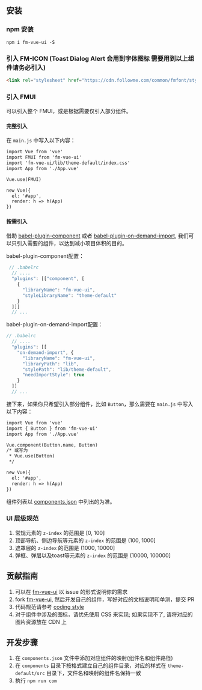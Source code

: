 ## 安装
### npm 安装
```
npm i fm-vue-ui -S
```
### 引入 FM-ICON (Toast Dialog Alert 会用到字体图标 需要用到以上组件请务必引入)
```html
<link rel="stylesheet" href="https://cdn.followme.com/common/fmfont/style.css">
```

### 引入 FMUI
可以引入整个 FMUI，或是根据需要仅引入部分组件。

#### 完整引入

在 `main.js` 中写入以下内容：

```html
import Vue from 'vue'
import FMUI from 'fm-vue-ui'
import 'fm-vue-ui/lib/theme-default/index.css'
import App from './App.vue'

Vue.use(FMUI)

new Vue({
  el: '#app',
  render: h => h(App)
})
```

#### 按需引入
借助 [babel-plugin-component](https://github.com/QingWei-Li/babel-plugin-component) 或者 [babel-plugin-on-demand-import](https://github.com/dwqs/babel-plugin-on-demand-import), 我们可以只引入需要的组件，以达到减小项目体积的目的。



babel-plugin-component配置：

```js
 // .babelrc
  // ....
  "plugins": [["component", [
    {
      "libraryName": "fm-vue-ui",
      "styleLibraryName": "theme-default"
    }
  ]]]
  // ...
```

babel-plugin-on-demand-import配置：

```js
// .babelrc
  // ....
  "plugins": [[
    "on-demand-import", {
      "libraryName": "fm-vue-ui",
      "libraryPath": "lib",
      "stylePath": "lib/theme-default",
      "needImportStyle": true
    }
  ]]
  // ...
```

接下来，如果你只希望引入部分组件，比如 `Button`，那么需要在 `main.js` 中写入以下内容：

```html
import Vue from 'vue'
import { Button } from 'fm-vue-ui'
import App from './App.vue'

Vue.component(Button.name, Button)
/* 或写为
 * Vue.use(Button)
 */

new Vue({
  el: '#app',
  render: h => h(App)
})
```

组件列表以 [components.json](https://github.com/fmfe/fm-vue-ui/blob/master/components.json) 中列出的为准。

### UI 层级规范
1. 常规元素的 `z-index` 的范围是 [0, 100]
2. 顶部导航、侧边导航等元素的 `z-index` 的范围是 (100, 1000]
3. 遮罩层的 `z-index` 的范围是 (1000, 10000]
4. 弹框、弹层以及toast等元素的 `z-index` 的范围是 (10000, 100000]

## 贡献指南

1. 可以在 [fm-vue-ui](https://github.com/fmfe/fm-vue-ui/issues) 以 issue 的形式说明你的需求
2. fork [fm-vue-ui](https://github.com/fmfe/fm-vue-ui), 然后开发自己的组件，写好对应的文档说明和单测，提交 PR
3. 代码规范请参考 [coding style](https://github.com/fmfe/fe-coding-style-guide/)
4. 对于组件中涉及的图标，请优先使用 CSS 来实现; 如果实现不了, 请将对应的图片资源放在 CDN 上
## 开发步骤

1. 在 `components.json` 文件中添加对应组件的映射(组件名和组件路径)
2. 在 `components` 目录下按格式建立自己的组件目录，对应的样式在 `theme-default/src` 目录下，文件名和映射的组件名保持一致
3. 执行 `npm run com` 
